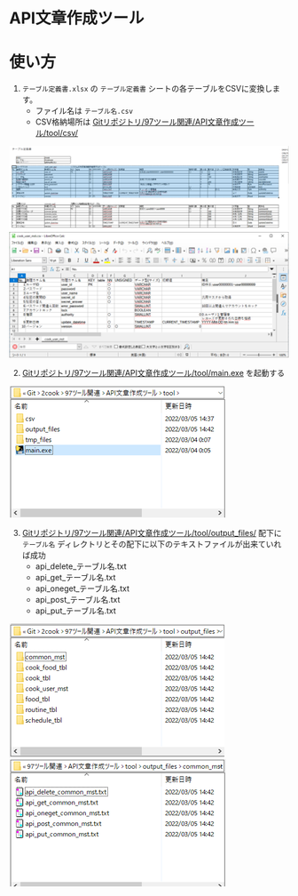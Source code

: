 # API文章作成ツール

# 使い方
1. `テーブル定義書.xlsx` の `テーブル定義書` シートの各テーブルをCSVに変換します。
    - ファイル名は `テーブル名.csv`
    - CSV格納場所は [Gitリポジトリ/97ツール関連/API文章作成ツール/tool/csv/](./tool/csv/) 

![01.png](./img/01.png)
![02.png](./img/02.png)

2. [Gitリポジトリ/97ツール関連/API文章作成ツール/tool/main.exe](./tool/) を起動する

![06.png](./img/06.png)

3. [Gitリポジトリ/97ツール関連/API文章作成ツール/tool/output_files/](./tool/output_files/) 配下に `テーブル名` ディレクトリとその配下に以下のテキストファイルが出来ていれば成功
    - api_delete_テーブル名.txt
    - api_get_テーブル名.txt
    - api_oneget_テーブル名.txt
    - api_post_テーブル名.txt
    - api_put_テーブル名.txt

![03.png](./img/03.png)
![04.png](./img/04.png)
